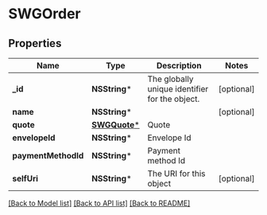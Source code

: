 # SWGOrder

## Properties
Name | Type | Description | Notes
------------ | ------------- | ------------- | -------------
**_id** | **NSString*** | The globally unique identifier for the object. | [optional] 
**name** | **NSString*** |  | [optional] 
**quote** | [**SWGQuote***](SWGQuote.md) | Quote | 
**envelopeId** | **NSString*** | Envelope Id | 
**paymentMethodId** | **NSString*** | Payment method Id | 
**selfUri** | **NSString*** | The URI for this object | [optional] 

[[Back to Model list]](../README.md#documentation-for-models) [[Back to API list]](../README.md#documentation-for-api-endpoints) [[Back to README]](../README.md)


